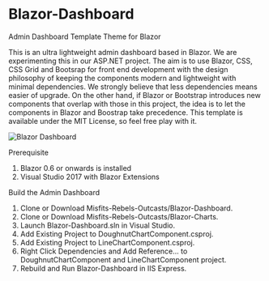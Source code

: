 # Blazor-Dashboard
Admin Dashboard Template Theme for Blazor

This is an ultra lightweight admin dashboard based in Blazor. We are experimenting this in our ASP.NET project. The aim is to use Blazor, CSS, CSS Grid and Bootsrap for front end development with the design philosophy of keeping the components modern and lightweight with minimal dependencies. We strongly believe that less dependencies means easier of upgrade. On the other hand, if Blazor or Bootstrap introduces new components that overlap with those in this project, the idea is to let the components in Blazor and Boostrap take precedence. This template is available under the MIT License, so feel free play with it.

![Blazor Dashboard](https://barcoderesource.com/blazor/blazordashboard.png)

Prerequisite
1. Blazor 0.6 or onwards is installed
2. Visual Studio 2017 with Blazor Extensions

Build the Admin Dashboard
1. Clone or Download Misfits-Rebels-Outcasts/Blazor-Dashboard.
2. Clone or Download Misfits-Rebels-Outcasts/Blazor-Charts.
3. Launch Blazor-Dashboard.sln in Visual Studio.
4. Add Existing Project to DoughnutChartComponent.csproj.
5. Add Existing Project to LineChartComponent.csproj.
6. Right Click Dependencies and Add Reference... to DoughnutChartComponent and LineChartComponent project.
7. Rebuild and Run Blazor-Dashboard in IIS Express.

